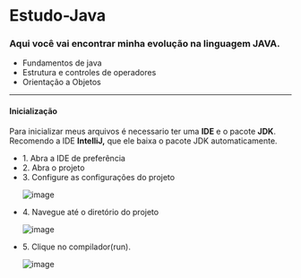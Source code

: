 # Estudo-Java

### Aqui você vai encontrar minha evolução na linguagem JAVA.

<ul>
  <li> Fundamentos de java </li>
  <li> Estrutura e controles de operadores </li>
  <li> Orientação a Objetos </li>
</ul>

<hr>

<h4>Inicialização</h4>

<p>Para inicializar meus arquivos é necessario ter uma <strong>IDE</strong> e o pacote <strong>JDK</strong>. Recomendo a IDE <strong>IntelliJ,</strong> que ele baixa o pacote JDK automaticamente.</p>

<ul>
  <li>1. Abra a IDE de preferência</li>
  <li>2. Abra o projeto</li>
  <li>3. Configure as configurações do projeto</li>
  
  ![image](https://github.com/IagoSouzas/Estudo-Java/assets/124836944/99836ceb-c12b-408a-a039-86bd21176afd)

  <li>4. Navegue até o diretório do projeto</li>

  ![image](https://github.com/IagoSouzas/Estudo-Java/assets/124836944/bc90ca3e-53e5-4af2-a866-240533a69554)

   <li>5. Clique no compilador(run).</li>

   ![image](https://github.com/IagoSouzas/Estudo-Java/assets/124836944/5e2e6386-4052-4b09-b20d-c7b3cec79d0f)

  
</ul>


